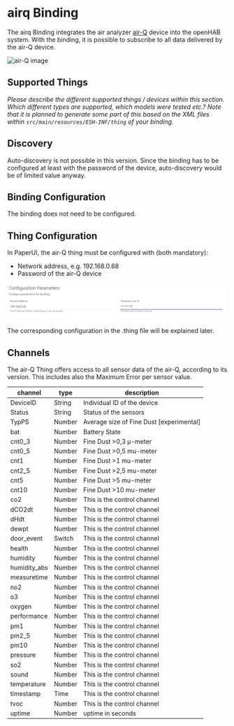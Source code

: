 # airq Binding

The airq Binding integrates the air analyzer <a href="http://www.air-q.com">air-Q</a> device into the openHAB system. With the binding, it is possible to subscribe to all data delivered by the air-Q device.

<img src="https://uploads-ssl.webflow.com/5bd9feee2fb42232fe1d0196/5e4a8dc0e322ca33891b51e4_air-Q%20frontal-p-800.png" alt="air-Q image" width="400px" height="324px" />

## Supported Things

_Please describe the different supported things / devices within this section._
_Which different types are supported, which models were tested etc.?_
_Note that it is planned to generate some part of this based on the XML files within ```src/main/resources/ESH-INF/thing``` of your binding._

## Discovery

Auto-discovery is not possible in this version. Since the binding has to be configured at least with the password of the device, auto-discovery would be of limited value anyway.

## Binding Configuration

The binding does not need to be configured.

## Thing Configuration

In PaperUI, the air-Q thing must be configured with (both mandatory):
<ul>
<li>Network address, e.g. 192.168.0.68</li>
<li>Password of the air-Q device</li>
</ul>
<img src="src/main/resources/configuration.png" />

The corresponding configuration in the .thing file will be explained later.

## Channels

The air-Q Thing offers access to all sensor data of the air-Q, according to its version. This includes also the Maximum Error per sensor value.

| channel      | type   | description                              |
|--------------|--------|------------------------------------------|
| DeviceID     | String | Individual ID of the device              |
| Status       | String | Status of the sensors                    |
| TypPS        | Number | Average size of Fine Dust [experimental] |
| bat          | Number | Battery State                            |
| cnt0_3       | Number | Fine Dust >0,3 &mu;-meter                |
| cnt0_5       | Number | Fine Dust >0,5 mu-meter                  |
| cnt1         | Number | Fine Dust >1 mu-meter                    |
| cnt2_5       | Number | Fine Dust >2,5 mu-meter                  |
| cnt5         | Number | Fine Dust >5 mu-meter                    |
| cnt10        | Number | Fine Dust >10 mu-meter                   |
| co2          | Number | This is the control channel              |
| dCO2dt       | Number | This is the control channel              |
| dHdt         | Number | This is the control channel              |
| dewpt        | Number | This is the control channel              |
| door_event   | Switch | This is the control channel              |
| health       | Number | This is the control channel              |
| humidity     | Number | This is the control channel              |
| humidity_abs | Number | This is the control channel              |
| measuretime  | Number | This is the control channel              |
| no2          | Number | This is the control channel              |
| o3           | Number | This is the control channel              |
| oxygen       | Number | This is the control channel              |
| performance  | Number | This is the control channel              |
| pm1          | Number | This is the control channel              |
| pm2_5        | Number | This is the control channel              |
| pm10         | Number | This is the control channel              |
| pressure     | Number | This is the control channel              |
| so2          | Number | This is the control channel              |
| sound        | Number | This is the control channel              |
| temperature  | Number | This is the control channel              |
| timestamp    | Time   | This is the control channel              |
| tvoc         | Number | This is the control channel              |
| uptime       | Number | uptime in seconds                        |

